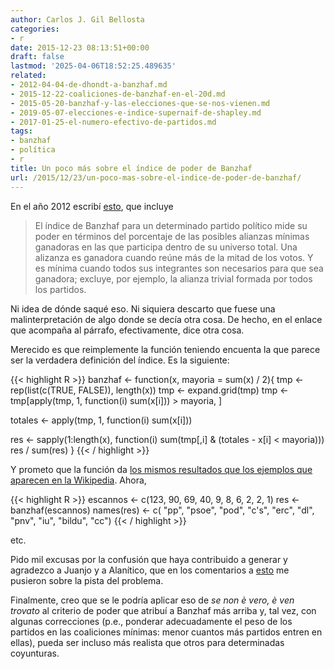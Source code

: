 ```yaml
---
author: Carlos J. Gil Bellosta
categories:
- r
date: 2015-12-23 08:13:51+00:00
draft: false
lastmod: '2025-04-06T18:52:25.489635'
related:
- 2012-04-04-de-dhondt-a-banzhaf.md
- 2015-12-22-coaliciones-de-banzhaf-en-el-20d.md
- 2015-05-20-banzhaf-y-las-elecciones-que-se-nos-vienen.md
- 2019-05-07-elecciones-e-indice-supernaif-de-shapley.md
- 2017-01-25-el-numero-efectivo-de-partidos.md
tags:
- banzhaf
- política
- r
title: Un poco más sobre el índice de poder de Banzhaf
url: /2015/12/23/un-poco-mas-sobre-el-indice-de-poder-de-banzhaf/
---
```


En el año 2012 escribí [esto](http://www.datanalytics.com/2012/04/04/de-dhondt-a-banzhaf/), que incluye

>El índice de Banzhaf para un determinado partido político mide su poder en términos del porcentaje de las posibles alianzas mínimas ganadoras en las que participa dentro de su universo total. Una alizanza es ganadora cuando reúne más de la mitad de los votos. Y es mínima cuando todos sus integrantes son necesarios para que sea ganadora; excluye, por ejemplo, la alianza trivial formada por todos los partidos.

Ni idea de dónde saqué eso. Ni siquiera descarto que fuese una malinterpretación de algo donde se decía otra cosa. De hecho, en el enlace que acompaña al párrafo, efectivamente, dice otra cosa.

Merecido es que reimplemente la función teniendo encuenta la que parece ser la verdadera definición del índice. Es la siguiente:

{{< highlight R >}}
banzhaf <- function(x, mayoria = sum(x) / 2){
  tmp <- rep(list(c(TRUE, FALSE)), length(x))
  tmp <- expand.grid(tmp)
  tmp <- tmp[apply(tmp, 1, function(i) sum(x[i])) > mayoria, ]

  totales <- apply(tmp, 1, function(i) sum(x[i]))

  res <- sapply(1:length(x), function(i) sum(tmp[,i] & (totales - x[i] < mayoria)))
  res / sum(res)
}
{{< / highlight >}}

Y prometo que la función da [los mismos resultados que los ejemplos que aparecen en la Wikipedia](https://en.wikipedia.org/wiki/Banzhaf_power_index). Ahora,


{{< highlight R >}}
escannos <- c(123, 90, 69, 40, 9, 8, 6, 2, 2, 1)
res <- banzhaf(escannos)
names(res) <- c( "pp", "psoe", "pod", "c's", "erc", "dl", "pnv", "iu", "bildu", "cc")
{{< / highlight >}}

etc.

Pido mil excusas por la confusión que haya contribuido a generar y agradezco a Juanjo y a Alanítico, que en los comentarios a [esto](http://www.datanalytics.com/2015/12/22/coaliciones-de-banzhaf-en-el-20d/) me pusieron sobre la pista del problema.

Finalmente, creo que se le podría aplicar eso de _se non è vero, è ven trovato_ al criterio de poder que atribuí a Banzhaf más arriba y, tal vez, con algunas correcciones (p.e., ponderar adecuadamente el peso de los partidos en las coaliciones mínimas: menor cuantos más partidos entren en ellas), pueda ser incluso más realista que otros para determinadas coyunturas.